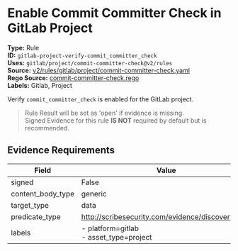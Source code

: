 # Enable Commit Committer Check in GitLab Project  
**Type:** Rule  
**ID:** `gitlab-project-verify-commit_committer_check`  
**Uses:** `gitlab/project/commit-committer-check@v2/rules`  
**Source:** [v2/rules/gitlab/project/commit-committer-check.yaml](https://github.com/scribe-public/sample-policies/v2/rules/gitlab/project/commit-committer-check.yaml)  
**Rego Source:** [commit-committer-check.rego](https://github.com/scribe-public/sample-policies/v2/rules/gitlab/project/commit-committer-check.rego)  
**Labels:** Gitlab, Project  

Verify `commit_committer_check` is enabled for the GitLab project.

> Rule Result will be set as 'open' if evidence is missing.  
> Signed Evidence for this rule **IS NOT** required by default but is recommended.  

## Evidence Requirements  
| Field | Value |
|-------|-------|
| signed | False |
| content_body_type | generic |
| target_type | data |
| predicate_type | http://scribesecurity.com/evidence/discovery/v0.1 |
| labels | - platform=gitlab<br>- asset_type=project |

